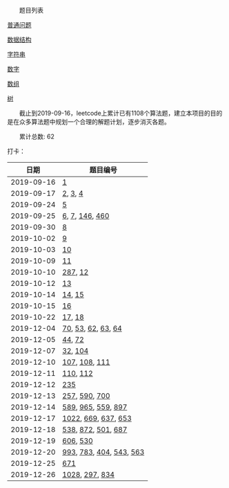 　　题目列表

[普通问题](src/main/resources/normal.md)

[数据结构](src/main/resources/struct.md)

[字符串](src/main/resources/string.md)

[数字](src/main/resources/number.md)

[数组](src/main/resources/array.md)

[树](src/main/resources/tree.md)


　　截止到2019-09-16，leetcode上累计已有1108个算法题，建立本项目的目的是在众多算法题中规划一个合理的解题计划，逐步消灭各题。

　　累计总数: 62

打卡：

| 日期 | 题目编号 |
|---|---|
| 2019-09-16 | [1](src/main/resources/array.md) |
| 2019-09-17 | [2](src/main/resources/array.md), [3](src/main/resources/string.md), [4](src/main/resources/array.md) |
| 2019-09-24 | [5](src/main/resources/string.md) |
| 2019-09-25 | [6](src/main/resources/string.md), [7](src/main/resources/number.md), [146](src/main/resources/struct.md), [460](src/main/resources/struct.md) |
| 2019-09-30 | [8](src/main/resources/string.md) |
| 2019-10-02 | [9](src/main/resources/number.md) |
| 2019-10-03 | [10](src/main/resources/string.md) |
| 2019-10-09 | [11](src/main/resources/array.md) |
| 2019-10-10 | [287](src/main/resources/array.md), [12](src/main/resources/number.md) |
| 2019-10-12 | [13](src/main/resources/string.md) |
| 2019-10-14 | [14](src/main/resources/string.md), [15](src/main/resources/array.md) |
| 2019-10-15 | [16](src/main/resources/array.md) |
| 2019-10-22 | [17](src/main/resources/string.md), [18](src/main/resources/array.md) |
| 2019-12-04 | [70](src/main/resources/other.md), [53](src/main/resources/array.md), [62](src/main/resources/other.md), [63](src/main/resources/other.md), [64](src/main/resources/other.md) |
| 2019-12-05 | [44](src/main/resources/array.md), [72](src/main/resources/array.md) |
| 2019-12-07 | [32](src/main/resources/array.md), [104](src/main/resources/tree.md) |
| 2019-12-10 | [107](src/main/resources/tree.md), [108](src/main/resources/tree.md), [111](src/main/resources/tree.md) |
| 2019-12-11 | [110](src/main/resources/tree.md), [112](src/main/resources/tree.md) |
| 2019-12-12 | [235](src/main/resources/tree.md) |
| 2019-12-13 | [257](src/main/resources/tree.md), [590](src/main/resources/tree.md), [700](src/main/resources/tree.md) |
| 2019-12-14 | [589](src/main/resources/tree.md), [965](src/main/resources/tree.md), [559](src/main/resources/tree.md), [897](src/main/resources/tree.md) |
| 2019-12-17 | [1022](src/main/resources/tree.md), [669](src/main/resources/tree.md), [637](src/main/resources/tree.md), [653](src/main/resources/tree.md) |
| 2019-12-18 | [538](src/main/resources/tree.md), [872](src/main/resources/tree.md), [501](src/main/resources/tree.md), [687](src/main/resources/tree.md) |
| 2019-12-19 | [606](src/main/resources/tree.md), [530](src/main/resources/tree.md) |
| 2019-12-20 | [993](src/main/resources/tree.md), [783](src/main/resources/tree.md), [404](src/main/resources/tree.md), [543](src/main/resources/tree.md), [563](src/main/resources/tree.md) |
| 2019-12-25 | [671](src/main/resources/tree.md) |
| 2019-12-26 | [1028](src/main/resources/tree.md), [297](src/main/resources/tree.md), [834](src/main/resources/tree.md) |
